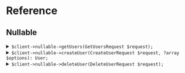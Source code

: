 # Reference
## Nullable
<details><summary><code>$client->nullable->getUsers(GetUsersRequest $request);</code></summary>
<dl>
<dd>

#### 🔌 Usage

<dl>
<dd>

<dl>
<dd>

```php
$client->nullable->getUsers(GetUsersRequest $request);
```
</dd>
</dl>
</dd>
</dl>


</dd>
</dl>
</details>

<details><summary><code>$client->nullable->createUser(CreateUserRequest $request, ?array $options): User;</code></summary>
<dl>
<dd>

#### 🔌 Usage

<dl>
<dd>

<dl>
<dd>

```php
$client->nullable->createUser(CreateUserRequest $request, ?array $options): User;
```
</dd>
</dl>
</dd>
</dl>


</dd>
</dl>
</details>

<details><summary><code>$client->nullable->deleteUser(DeleteUserRequest $request);</code></summary>
<dl>
<dd>

#### 🔌 Usage

<dl>
<dd>

<dl>
<dd>

```php
$client->nullable->deleteUser(DeleteUserRequest $request);
```
</dd>
</dl>
</dd>
</dl>


</dd>
</dl>
</details>
